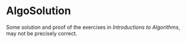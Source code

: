 # AlgoSolution
Some solution and proof of the exercises in *Introductions to Algorithms*, may not be precisely correct.

